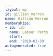 ```yaml
---
layout: mp
id: gillian_merron
name: Gillian Merron
memberships:
- id: lab
  name: Labour Party
  start: 
  end: '2010-03-30'
autogenerated: true
---
```

